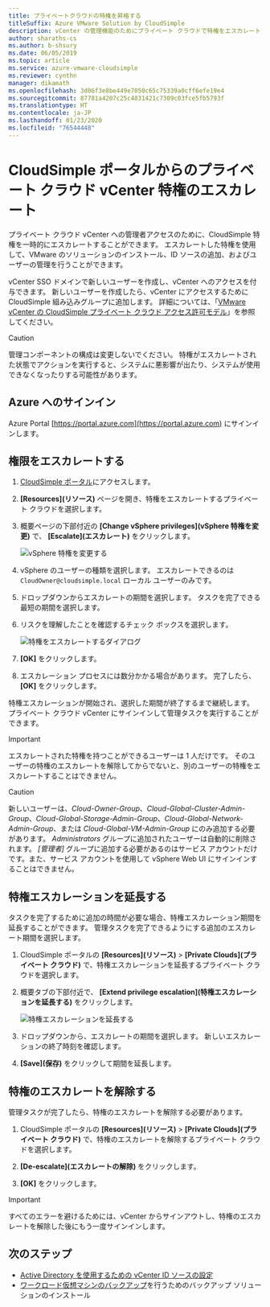 ```yaml
---
title: プライベートクラウドの特権を昇格する
titleSuffix: Azure VMware Solution by CloudSimple
description: vCenter の管理機能のためにプライベート クラウドで特権をエスカレートする方法について説明します
author: sharaths-cs
ms.author: b-shsury
ms.date: 06/05/2019
ms.topic: article
ms.service: azure-vmware-cloudsimple
ms.reviewer: cynthn
manager: dikamath
ms.openlocfilehash: 3d06f3e8be449e7050c65c75339a0cff6efe19e4
ms.sourcegitcommit: 87781a4207c25c4831421c7309c03fce5fb5793f
ms.translationtype: HT
ms.contentlocale: ja-JP
ms.lasthandoff: 01/23/2020
ms.locfileid: "76544448"
---
```

# <a name="escalate-private-cloud-vcenter-privileges-from-the-cloudsimple-portal"></a>CloudSimple ポータルからのプライベート クラウド vCenter 特権のエスカレート

プライベート クラウド vCenter への管理者アクセスのために、CloudSimple 特権を一時的にエスカレートすることができます。  エスカレートした特権を使用して、VMware のソリューションのインストール、ID ソースの追加、およびユーザーの管理を行うことができます。

vCenter SSO ドメインで新しいユーザーを作成し、vCenter へのアクセスを付与できます。  新しいユーザーを作成したら、vCenter にアクセスするために CloudSimple 組み込みグループに追加します。  詳細については、「[VMware vCenter の CloudSimple プライベート クラウド アクセス許可モデル](https://docs.azure.cloudsimple.com/learn-private-cloud-permissions/)」を参照してください。

> [!CAUTION]
> 管理コンポーネントの構成は変更しないでください。 特権がエスカレートされた状態でアクションを実行すると、システムに悪影響が出たり、システムが使用できなくなったりする可能性があります。

## <a name="sign-in-to-azure"></a>Azure へのサインイン

Azure Portal [https://portal.azure.com](https://portal.azure.com) にサインインします。

## <a name="escalate-privileges"></a>権限をエスカレートする

1. [CloudSimple ポータル](access-cloudsimple-portal.md)にアクセスします。

2. **[Resources]\(リソース\)** ページを開き、特権をエスカレートするプライベート クラウドを選択します。

3. 概要ページの下部付近の **[Change vSphere privileges]\(vSphere 特権を変更\)** で、 **[Escalate]\(エスカレート\)** をクリックします。

    ![vSphere 特権を変更する](media/escalate-private-cloud-privilege.png)

4. vSphere のユーザーの種類を選択します。  エスカレートできるのは `CloudOwner@cloudsimple.local` ローカル ユーザーのみです。

5. ドロップダウンからエスカレートの期間を選択します。 タスクを完了できる最短の期間を選択します。

6. リスクを理解したことを確認するチェック ボックスを選択します。

    ![特権をエスカレートするダイアログ](media/escalate-private-cloud-privilege-dialog.png)

7. **[OK]** をクリックします。

8. エスカレーション プロセスには数分かかる場合があります。 完了したら、 **[OK]** をクリックします。

特権エスカレーションが開始され、選択した期間が終了するまで継続します。  プライベート クラウド vCenter にサインインして管理タスクを実行することができます。

> [!IMPORTANT]
> エスカレートされた特権を持つことができるユーザーは 1 人だけです。  そのユーザーの特権のエスカレートを解除してからでないと、別のユーザーの特権をエスカレートすることはできません。

> [!CAUTION]
> 新しいユーザーは、*Cloud-Owner-Group*、*Cloud-Global-Cluster-Admin-Group*、*Cloud-Global-Storage-Admin-Group*、*Cloud-Global-Network-Admin-Group*、または *Cloud-Global-VM-Admin-Group* にのみ追加する必要があります。  *Administrators* グループに追加されたユーザーは自動的に削除されます。  *[管理者]* グループに追加する必要があるのはサービス アカウントだけです。また、サービス アカウントを使用して vSphere Web UI にサインインすることはできません。

## <a name="extend-privilege-escalation"></a>特権エスカレーションを延長する

タスクを完了するために追加の時間が必要な場合、特権エスカレーション期間を延長することができます。  管理タスクを完了できるようにする追加のエスカレート期間を選択します。

1. CloudSimple ポータルの **[Resources]\(リソース\)**  >  **[Private Clouds]\(プライベート クラウド\)** で、特権エスカレーションを延長するプライベート クラウドを選択します。

2. 概要タブの下部付近で、 **[Extend privilege escalation]\(特権エスカレーションを延長する\)** をクリックします。

    ![特権エスカレーションを延長する](media/de-escalate-private-cloud-privilege.png)

3. ドロップダウンから、エスカレートの期間を選択します。 新しいエスカレーションの終了時刻を確認します。

4. **[Save]\(保存\)** をクリックして期間を延長します。

## <a name="de-escalate-privileges"></a>特権のエスカレートを解除する

管理タスクが完了したら、特権のエスカレートを解除する必要があります。  

1. CloudSimple ポータルの **[Resources]\(リソース\)**  >  **[Private Clouds]\(プライベート クラウド\)** で、特権のエスカレートを解除するプライベート クラウドを選択します。

2. **[De-escalate]\(エスカレートの解除\)** をクリックします。

3. **[OK]** をクリックします。

> [!IMPORTANT]
> すべてのエラーを避けるためには、vCenter からサインアウトし、特権のエスカレートを解除した後にもう一度サインインします。

## <a name="next-steps"></a>次のステップ

* [Active Directory を使用するための vCenter ID ソースの設定](https://docs.azure.cloudsimple.com/set-vcenter-identity/)
* [ワークロード仮想マシンのバックアップ](https://docs.azure.cloudsimple.com/backup-workloads-veeam/)を行うためのバックアップ ソリューションのインストール